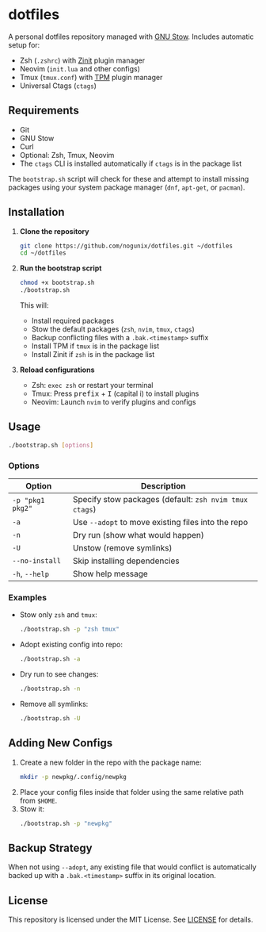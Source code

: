 # dotfiles

A personal dotfiles repository managed with [GNU Stow](https://www.gnu.org/software/stow/).
Includes automatic setup for:

- Zsh (`.zshrc`) with [Zinit](https://github.com/zdharma-continuum/zinit) plugin manager
- Neovim (`init.lua` and other configs)
- Tmux (`tmux.conf`) with [TPM](https://github.com/tmux-plugins/tpm) plugin manager
- Universal Ctags (`ctags`)

## Requirements

- Git
- GNU Stow
- Curl
- Optional: Zsh, Tmux, Neovim
- The `ctags` CLI is installed automatically if `ctags` is in the package list

The `bootstrap.sh` script will check for these and attempt to install missing packages using your system package manager (`dnf`, `apt-get`, or `pacman`).

## Installation

1. **Clone the repository**
   ```bash
   git clone https://github.com/nogunix/dotfiles.git ~/dotfiles
   cd ~/dotfiles
   ```

2. **Run the bootstrap script**
   ```bash
   chmod +x bootstrap.sh
   ./bootstrap.sh
   ```
   This will:
   - Install required packages
   - Stow the default packages (`zsh`, `nvim`, `tmux`, `ctags`)
   - Backup conflicting files with a `.bak.<timestamp>` suffix
   - Install TPM if `tmux` is in the package list
   - Install Zinit if `zsh` is in the package list

3. **Reload configurations**
   - Zsh: `exec zsh` or restart your terminal
   - Tmux: Press <kbd>prefix</kbd> + <kbd>I</kbd> (capital i) to install plugins
   - Neovim: Launch `nvim` to verify plugins and configs

## Usage

```bash
./bootstrap.sh [options]
```

### Options

| Option          | Description |
|-----------------|-------------|
| `-p "pkg1 pkg2"` | Specify stow packages (default: `zsh nvim tmux ctags`) |
| `-a`             | Use `--adopt` to move existing files into the repo |
| `-n`             | Dry run (show what would happen) |
| `-U`             | Unstow (remove symlinks) |
| `--no-install`   | Skip installing dependencies |
| `-h`, `--help`   | Show help message |

### Examples

- Stow only `zsh` and `tmux`:
  ```bash
  ./bootstrap.sh -p "zsh tmux"
  ```
- Adopt existing config into repo:
  ```bash
  ./bootstrap.sh -a
  ```
- Dry run to see changes:
  ```bash
  ./bootstrap.sh -n
  ```
- Remove all symlinks:
  ```bash
  ./bootstrap.sh -U
  ```

## Adding New Configs

1. Create a new folder in the repo with the package name:
   ```bash
   mkdir -p newpkg/.config/newpkg
   ```
2. Place your config files inside that folder using the same relative path from `$HOME`.
3. Stow it:
   ```bash
   ./bootstrap.sh -p "newpkg"
   ```

## Backup Strategy

When not using `--adopt`, any existing file that would conflict is automatically backed up with a `.bak.<timestamp>` suffix in its original location.

## License

This repository is licensed under the MIT License. See [LICENSE](LICENSE) for details.
